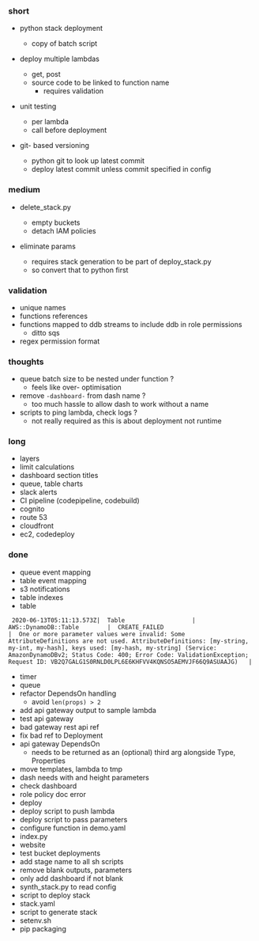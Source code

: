 ### short

- python stack deployment
  - copy of batch script

- deploy multiple lambdas
  - get, post
  - source code to be linked to function name
    - requires validation

- unit testing
  - per lambda
  - call before deployment

- git- based versioning
  - python git to look up latest commit
  - deploy latest commit unless commit specified in config

### medium

- delete_stack.py
  - empty buckets
  - detach IAM policies

- eliminate params
  - requires stack generation to be part of deploy_stack.py
  - so convert that to python first

### validation

- unique names
- functions references
- functions mapped to ddb streams to include ddb in role permissions
  - ditto sqs
- regex permission format

### thoughts

- queue batch size to be nested under function ?
  - feels like over- optimisation
- remove `-dashboard-` from dash name ?
  - too much hassle to allow dash to work without a name
- scripts to ping lambda, check logs ?
  - not really required as this is about deployment not runtime
  
### long

- layers
- limit calculations
- dashboard section titles
- queue, table charts
- slack alerts
- CI pipeline (codepipeline, codebuild)
- cognito
- route 53
- cloudfront
- ec2, codedeploy

### done

- queue event mapping
- table event mapping
- s3 notifications
- table indexes
- table

```
 2020-06-13T05:11:13.573Z|  Table                   |  AWS::DynamoDB::Table        |  CREATE_FAILED                                |  One or more parameter values were invalid: Some AttributeDefinitions are not used. AttributeDefinitions: [my-string, my-int, my-hash], keys used: [my-hash, my-string] (Service: AmazonDynamoDBv2; Status Code: 400; Error Code: ValidationException; Request ID: VB2Q7GALG1S0RNLD0LPL6E6KHFVV4KQNSO5AEMVJF66Q9ASUAAJG)   |
```

- timer
- queue
- refactor DependsOn handling
  - avoid `len(props) > 2`
- add api gateway output to sample lambda
- test api gateway
- bad gateway rest api ref
- fix bad ref to Deployment
- api gateway DependsOn
  - needs to be returned as an (optional) third arg alongside Type, Properties
- move templates, lambda to tmp
- dash needs with and height parameters
- check dashboard
- role policy doc error
- deploy
- deploy script to push lambda
- deploy script to pass parameters
- configure function in demo.yaml
- index.py
- website
- test bucket deployments
- add stage name to all sh scripts
- remove blank outputs, parameters
- only add dashboard if not blank
- synth_stack.py to read config
- script to deploy stack
- stack.yaml
- script to generate stack
- setenv.sh
- pip packaging
